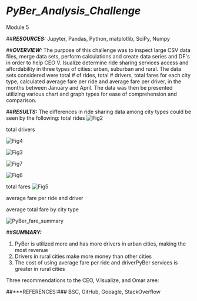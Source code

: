 # ***PyBer_Analysis_Challenge***
Module 5

##***RESOURCES:***
Jupyter, Pandas, Python, matplotlib, SciPy, Numpy

##***OVERVIEW:***
The purpose of this challenge was to inspect large CSV data files, merge data sets, perform calculations and create data series and DF's in order to help CEO V. Isualize determine ride sharing services access and affordability in three types of cities: urban, suburban and rural. The data sets considered were total # of rides, total # drivers, total fares for each city type, calculated average fare per ride and average fare per driver, in the months between January and April. The data was then be presented utilizing various chart and graph types for ease of comprehension and comparison.

##***RESULTS:***
The differences in ride sharing data among city types could be seen by the following:
total rides
![Fig2](https://user-images.githubusercontent.com/90135381/144482830-37d1de22-3d3d-4ce3-8d5f-2e1eb55c75ae.png)




total drivers

![Fig4](https://user-images.githubusercontent.com/90135381/144482940-a4e12a72-a297-461d-a163-4f7540a92d1a.png)


![Fig3](https://user-images.githubusercontent.com/90135381/144482971-b551d2b3-3008-4eeb-8eb2-b0955391b3e6.png)

![Fig7](https://user-images.githubusercontent.com/90135381/144482421-13928bbd-3a16-4d88-8eef-568bd059d5a4.png)

![Fig6](https://user-images.githubusercontent.com/90135381/144482659-e0ef11e2-62ff-4df0-bbae-c6ea60317746.png)



total fares
![Fig5](https://user-images.githubusercontent.com/90135381/144482489-7aab1ab7-7ac2-47cb-9815-2077612f87d0.png)




average fare per ride and driver

average total fare by city type

![PyBer_fare_summary](https://user-images.githubusercontent.com/90135381/144482116-3242a8c7-ebb1-4842-a407-d246cc4c80d2.png)


##***SUMMARY:***

1. PyBer is utilized more and has more drivers in urban cities, making the most revenue
2. Drivers in rural cities make more money than other cities
3. The cost of using average fare per ride and driverPyBer services is greater in rural cities

Three recommendations to the CEO, V.Isualize, and Omar aree:






##***REFERENCES:### BSC, GitHub, Gooagle, StackOverflow
